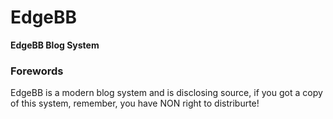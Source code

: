 # EdgeBB

__EdgeBB Blog System__

### Forewords

EdgeBB is a modern blog system and is disclosing source,
if you got a copy of this system, remember,
you have NON right to distriburte!


